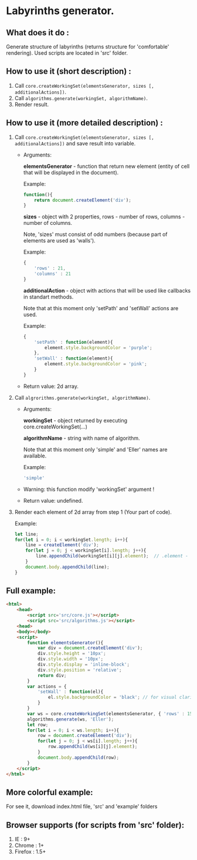 
# Labyrinths generator. #



## What does it do : ##
Generate structure of labyrinths (returns structure for 'comfortable' rendering).
Used scripts are located in 'src' folder.



## How to use it (short description) : ##
1.  Call `core.createWorkingSet(elementsGenerator, sizes [, additionalActions])`.
2.  Call `algorithms.generate(workingSet, algorithmName)`.
3.  Render result.



## How to use it (more detailed description) : ##
1.  Call `core.createWorkingSet(elementsGenerator, sizes [, additionalActions])` and save result into variable.

    * Arguments:

        **elementsGenerator** - function that return new element (entity of cell that will be displayed in the document).

        Example:

        ```javascript
        function(){
            return document.createElement('div');
        }
        ```

        **sizes** - object with 2 properties, rows - number of rows, columns - number of columns.

        Note, 'sizes' must consist of odd numbers (because part of elements are used as 'walls').

        Example:

        ```javascript
        {
            'rows' : 21,
            'columns' : 21
        }
        ```

        **additionalAction** - object with actions that will be used like callbacks in standart methods.
        
        Note that at this moment only 'setPath' and 'setWall' actions are used.
        
        Example:

        ```javascript
        {
            'setPath' : function(element){
                element.style.backgroundColor = 'purple';
            },
            'setWall' : function(element){
                element.style.backgroundColor = 'pink';
            }
        }
        ```

    * Return value: 2d array.

2.  Call `algrorithms.generate(workingSet, algorithmName)`.
    
    * Arguments:

        **workingSet** - object returned by executing core.createWorkingSet(...)

        **algorithmName** - string with name of algorithm.

        Note that at this moment only 'simple' and 'Eller' names are available.

        Example:

        ```javascript
        'simple'
        ```

    * Warning: this function modify 'workingSet' argument !

    * Return value: undefined.

3.  Render each element of 2d array from step 1 (Your part of code).

    Example:
    
    ```javascript
    let line;
    for(let i = 0; i < workingSet.length; i++){
        line = createElement('div');
        for(let j = 0; j < workingSet[i].length; j++){
            line.appendChild(workingSet[i][j].element);  // .element - result of 'elementsGenerator' function
        }
        document.body.appendChild(line);
    }
    ```



## Full example: ##

```html
<html>
    <head>
        <script src='src/core.js'></script>
        <script src='src/algorithms.js'></script>
    <head>
    <body></body>
    <script>
        function elementsGenerator(){
            var div = document.createElement('div');
            div.style.height = '10px';
            div.style.width = '10px';
            div.style.display = 'inline-block';
            div.style.position = 'relative';
            return div;
        }
        var actions = {
            'setWall' : function(el){
                el.style.backgroundColor = 'black'; // for visual clarity
            }
        }
        var ws = core.createWorkingSet(elementsGenerator, { 'rows' : 15, 'columns' : 15 }, actions);
        algorithms.generate(ws, 'Eller');
        let row;
        for(let i = 0; i < ws.length; i++){
            row = document.createElement('div');
            for(let j = 0; j < ws[i].length; j++){
                row.appendChild(ws[i][j].element);
            }
            document.body.appendChild(row);
        }
    </script>
</html>
```



## More colorful example: ##
For see it, download index.html file, 'src' and 'example' folders



## Browser supports (for scripts from 'src' folder): ##
1.  IE : 9+
2.  Chrome : 1+
3.  Firefox : 1.5+
